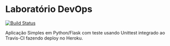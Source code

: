 # Laboratório DevOps

[![Build Status](https://app.travis-ci.com/kleberson1983/devopslab.svg?branch=main)](https://app.travis-ci.com/kleberson1983/devopslab)

Aplicação Simples em Python/Flask com teste usando Unittest integrado ao Travis-CI fazendo deploy no Heroku.
